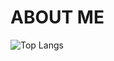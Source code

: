 # ABOUT ME

![Top Langs](https://github-readme-stats.vercel.app/api/top-langs/?username=Niversdack)
